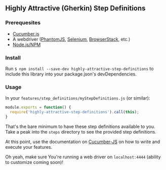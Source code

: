 ## Highly Attractive (Gherkin) Step Definitions

### Prerequesites
- [Cucumber.js][cucumberjs]
- A webdriver ([PhantomJS][phantomjs], [Selenium][selenium], [BrowserStack][browserstack], etc.)
- [Node.js/NPM][nodejs]

### Install
Run `$ npm install --save-dev highly-attractive-step-definitions` to include this library into your package.json's devDependencies.

### Usage
In your `features/step_definitions/myStepDefinitions.js` (or similar):
```javascript
module.exports = function() {
  require('highly-attractive-step-definitions').call(this);
}
```

That's the bare minimum to have these step definitions available to you. Take a peak into the `steps` directory to see the provided step definitions.

At this point, use the documentation on [Cucumber-JS][cucumberjs] on how to write and execute your features.

Oh yeah, make sure You're running a web driver on `localhost:4444` (ability to customize coming soon)!

[cucumberjs]: https://github.com/cucumber/cucumber-js
[phantomjs]: http://phantomjs.org/
[selenium]: http://www.seleniumhq.org/
[browserstack]: https://www.browserstack.com/
[nodejs]: http://nodejs.org/

